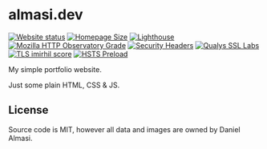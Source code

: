 # almasi.dev

[![Website status](https://img.shields.io/website?down_color=red&down_message=down&style=flat-square&up_color=brightgreen&up_message=up&url=https%3A%2F%2Falmasi.dev)](https://almasi.dev)
[![Homepage Size](https://img.shields.io/badge/size-498%20kB-blue?style=flat-square)](https://almasi.dev)
[![Lighthouse](https://img.shields.io/badge/Lighthouse-100%2F100-brightgreen?style=flat-square&logo=Lighthouse)](https://googlechrome.github.io/lighthouse/viewer/?psiurl=https%3A%2F%2Falmasi.dev%2F&strategy=desktop&category=performance&category=accessibility&category=best-practices&category=seo&utm_source=lh-chrome-ext)
[![Mozilla HTTP Observatory Grade](https://img.shields.io/mozilla-observatory/grade-score/almasi.dev?logo=mozilla&publish&style=flat-square)](https://observatory.mozilla.org/analyze/almasi.dev)
[![Security Headers](https://img.shields.io/security-headers?color=brightgreen&label=headers&style=flat-square&url=https%3A%2F%2Falmasi.dev)]((https://securityheaders.com/?q=https%3A%2F%2Falmasi.dev))
[![Qualys SSL Labs](https://img.shields.io/badge/dynamic/json?color=brightgreen&label=Qualys&query=endpoints.0.grade&url=https%3A%2F%2Fapi.ssllabs.com%2Fapi%2Fv3%2Fanalyze%3Fpublish%3Don%26fromCache%3Don%26maxAge%3D72%26host%3Dalmasi.dev&style=flat-square)](https://www.ssllabs.com/ssltest/analyze.html?d=almasi.dev)
[![TLS imirhil score](https://img.shields.io/badge/dynamic/json?color=brightgreen&label=TLS%20Score&query=result.hosts.0.grade.details.score&url=https%3A%2F%2Ftls.imirhil.fr%2Fhttps%2Falmasi.dev.json&style=flat-square)](https://tls.imirhil.fr/https/almasi.dev)
[![HSTS Preload](https://img.shields.io/badge/HSTS-%E2%9C%93-brightgreen?style=flat-square&logo=google%20chrome&logoColor=white)](https://hstspreload.org/?domain=almasi.dev)

My simple portfolio website.

Just some plain HTML, CSS & JS.

## License

Source code is MIT, however all data and images are owned by Daniel Almasi.
